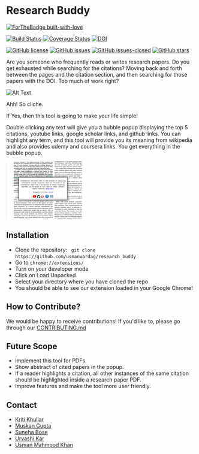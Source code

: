  # Research Buddy 

[![ForTheBadge built-with-love](http://ForTheBadge.com/images/badges/built-with-love.svg)](https://GitHub.com/usmanwardag/research_buddy)

[![Build Status](https://app.travis-ci.com/usmanwardag/research_buddy.svg?branch=main)](https://app.travis-ci.com/usmanwardag/research_buddy)
[![Coverage Status](https://coveralls.io/repos/github/usmanwardag/research_buddy/badge.svg?branch=main)](https://coveralls.io/github/usmanwardag/research_buddy?branch=main)
[![DOI](https://zenodo.org/badge/DOI/10.5281/zenodo.5542634.svg)](https://doi.org/10.5281/zenodo.5542634)

[![GitHub license](https://img.shields.io/github/license/usmanwardag/research_buddy)](https://github.com/usmanwardag/research_buddy/blob/main/LICENSE)
[![GitHub issues](https://img.shields.io/github/issues/usmanwardag/research_buddy)](https://github.com/usmanwardag/research_buddy/issues)
[![GitHub issues-closed](https://img.shields.io/github/issues-closed/usmanwardag/research_buddy)](https://github.com/usmanwardag/research_buddy/issues?q=is%3Aissue+is%3Aclosed)
[![GitHub stars](https://img.shields.io/github/stars/usmanwardag/research_buddy)](https://github.com/usmanwardag/research_buddy/stargazers)


Are you someone who frequently reads or writes research papers. Do you get exhausted while searching for the citations? Moving back and forth between the pages and the citation section, and then searching for those papers with the DOI. Too much of work right? 


![Alt Text](https://media.giphy.com/media/oirLISmToyoeI/giphy.gif?cid=ecf05e47dlrdgathxxv740g1jekiz6zdq9ycppxzdd4dyvo0&rid=giphy.gif&ct=g)

Ahh! So cliche.

If Yes, then this tool is going to make your life simple!

Double clicking any text will give you a bubble popup displaying the top 5 citations, youtube links, google scholar links, and github links. You can highlight any term, and this tool will provide you its meaning from wikipedia and also provides udemy and coursera links. You get everything in the bubble popup.

![alt text](Screenshot1.png)

## Installation

 - Clone the repository: 
 ` git clone https://github.com/usmanwardag/research_buddy`
 - Go to `chrome://extensions/`
 - Turn on your developer mode
 - Click on Load Unpacked
 - Select your directory where you have cloned the repo
 - You should be able to see our extension loaded in your Google Chrome!


## How to Contribute?
  
 We would be happy to receive contributions! If you'd like to, please go through our [CONTRIBUTING.md](https://github.com/usmanwardag/research_buddy/blob/main/CONTRIBUTING.md)
 
 ## Future Scope
  - Implement this tool for PDFs.
  - Show abstract of cited papers in the popup.
  - If a reader highlights a citation, all other instances of the same citation should be highlighted inside a research paper PDF.
  - Improve features and make the tool more user friendly.
  
 ## Contact

* [Kriti Khullar](https://github.com/kriti0207)
* [Muskan Gupta](https://github.com/muskan7828)
* [Suneha Bose](https://github.com/sbosenc)
* [Urvashi Kar](https://github.com/Urvashi74)
* [Usman Mahmood Khan](https://github.com/usmanwardag)

 
